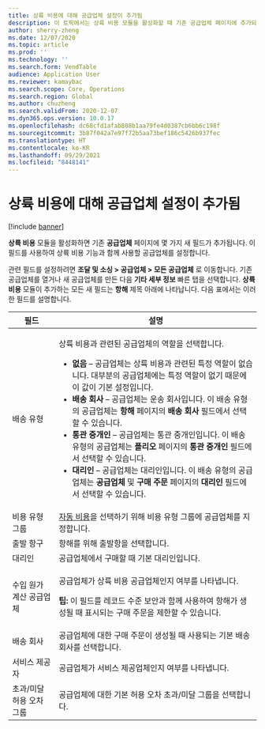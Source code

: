 ```yaml
---
title: 상륙 비용에 대해 공급업체 설정이 추가됨
description: 이 토픽에서는 상륙 비용 모듈을 활성화할 때 기존 공급업체 페이지에 추가되는 새 필드에 대해 설명합니다. 이 필드를 사용하여 상륙 비용 기능과 함께 사용할 공급업체를 설정합니다.
author: sherry-zheng
ms.date: 12/07/2020
ms.topic: article
ms.prod: ''
ms.technology: ''
ms.search.form: VendTable
audience: Application User
ms.reviewer: kamaybac
ms.search.scope: Core, Operations
ms.search.region: Global
ms.author: chuzheng
ms.search.validFrom: 2020-12-07
ms.dyn365.ops.version: 10.0.17
ms.openlocfilehash: dc68cfd1afab808b1aa79fe4d0387cb6bb6c198f
ms.sourcegitcommit: 3b87f042a7e97f72b5aa73bef186c5426b937fec
ms.translationtype: HT
ms.contentlocale: ko-KR
ms.lasthandoff: 09/29/2021
ms.locfileid: "8448141"
---
```

# <a name="vendor-settings-added-for-landed-cost"></a>상륙 비용에 대해 공급업체 설정이 추가됨

[!include [banner](../../includes/banner.md)]

**상륙 비용** 모듈을 활성화하면 기존 **공급업체** 페이지에 몇 가지 새 필드가 추가됩니다. 이 필드를 사용하여 상륙 비용 기능과 함께 사용할 공급업체를 설정합니다.

관련 필드를 설정하려면 **조달 및 소싱 \> 공급업체 \> 모든 공급업체** 로 이동합니다. 기존 공급업체를 열거나 새 공급업체를 만든 다음 **기타 세부 정보** 빠른 탭을 선택합니다. **상륙 비용** 모듈이 추가하는 모든 새 필드는 **항해** 제목 아래에 나타납니다. 다음 표에서는 이러한 필드를 설명합니다.

| 필드 | 설명 |
|---|---|
| 배송 유형 | <p>상륙 비용과 관련된 공급업체의 역할을 선택합니다.</p><ul><li>**없음** – 공급업체는 상륙 비용과 관련된 특정 역할이 없습니다. 대부분의 공급업체에는 특정 역할이 없기 때문에 이 값이 기본 설정입니다.</li><li>**배송 회사** – 공급업체는 운송 회사입니다. 이 배송 유형의 공급업체는 **항해** 페이지의 **배송 회사** 필드에서 선택할 수 있습니다.</li><li>**통관 중개인** – 공급업체는 통관 중개인입니다. 이 배송 유형의 공급업체는 **폴리오** 페이지의 **통관 중개인** 필드에서 선택할 수 있습니다.</li><li>**대리인** – 공급업체는 대리인입니다. 이 배송 유형의 공급업체는 **공급업체** 및 **구매 주문** 페이지의 **대리인** 필드에서 선택할 수 있습니다.</li></ul> |
| 비용 유형 그룹 | [자동 비용](auto-cost-setup.md)을 선택하기 위해 비용 유형 그룹에 공급업체를 지정합니다. |
| 출발 항구 | 항해를 위해 출발항을 선택합니다. |
| 대리인 | 공급업체에서 구매할 때 기본 대리인입니다. |
| 수입 원가 계산 공급업체 | <p>공급업체가 상륙 비용 공급업체인지 여부를 나타냅니다.</p><p>**팁:** 이 필드를 레코드 수준 보안과 함께 사용하여 항해가 생성될 때 표시되는 구매 주문을 제한할 수 있습니다.</p> |
| 배송 회사 | 공급업체에 대한 구매 주문이 생성될 때 사용되는 기본 배송 회사를 선택합니다. |
| 서비스 제공자 | 공급업체가 서비스 제공업체인지 여부를 나타냅니다. |
| 초과/미달 허용 오차 그룹 | 공급업체에 대한 기본 허용 오차 초과/미달 그룹을 선택합니다. |
